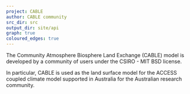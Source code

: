 ```yaml
---
project: CABLE
author: CABLE community
src_dir: src
output_dir: site/api
graph: true
coloured_edges: true
---
```


The Community Atmosphere Biosphere Land Exchange (CABLE) model is developed by a community of users under the CSIRO - MIT BSD license. 

In particular, CABLE is used as the land surface model for the ACCESS coupled climate model supported in Australia for the Australian research community.